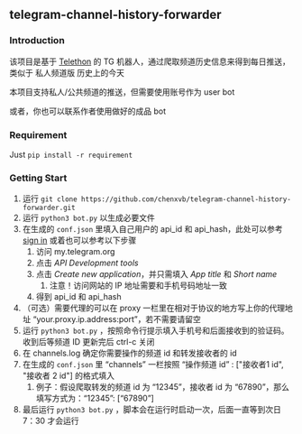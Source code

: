 ## telegram-channel-history-forwarder

### Introduction

该项目是基于 [Telethon](https://github.com/LonamiWebs/Telethon) 的 TG 机器人，通过爬取频道历史信息来得到每日推送，类似于 私人频道版 历史上的今天

本项目支持私人/公共频道的推送，但需要使用账号作为 user bot 

或者，你也可以联系作者使用做好的成品 bot

### Requirement

Just  `pip install -r requirement` 

### Getting Start

1. 运行 `git clone https://github.com/chenxvb/telegram-channel-history-forwarder.git`
2. 运行 `python3 bot.py` 以生成必要文件
3. 在生成的 `conf.json` 里填入自己用户的 api_id 和 api_hash，此处可以参考 [sign in](https://docs.telethon.dev/en/stable/basic/signing-in.html) 或着也可以参考以下步骤
   1. 访问 my.telegram.org
   2. 点击 *API Development tools*
   3. 点击 *Create new application*，并只需填入 *App title* 和 *Short name* 
      1. 注意！访问网站的 IP 地址需要和手机号码地址一致
   4. 得到 api_id 和 api_hash
4. （可选）需要代理的可以在 proxy 一栏里在相对于协议的地方写上你的代理地址 “your.proxy.ip.address:port”，若不需要请留空
5. 运行  `python3 bot.py` ，按照命令行提示填入手机号和后面接收到的验证码。收到后等频道 ID 更新完后 ctrl-c 关闭
6. 在 channels.log 确定你需要操作的频道 id 和转发接收者的 id
7. 在生成的 `conf.json` 里 “channels” 一栏按照 “操作频道 id” : ["接收者1 id", "接收者 2 id"] 的格式填入
   1. 例子：假设爬取转发的频道 id 为 “12345”，接收者 id 为 “67890”，那么填写方式为：“12345”: [“67890”]
8. 最后运行 `python3 bot.py` ，脚本会在运行时启动一次，后面一直等到次日 7：30 才会运行

